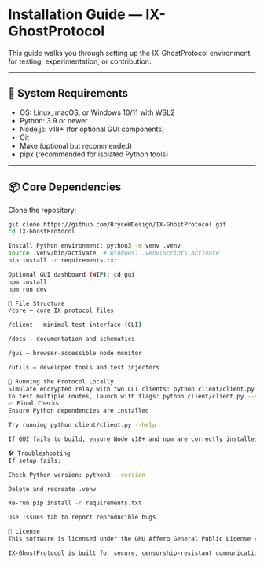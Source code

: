 # Installation Guide — IX-GhostProtocol

This guide walks you through setting up the IX-GhostProtocol environment for testing, experimentation, or contribution.

---

## 🧰 System Requirements

- OS: Linux, macOS, or Windows 10/11 with WSL2
- Python: 3.9 or newer
- Node.js: v18+ (for optional GUI components)
- Git
- Make (optional but recommended)
- pipx (recommended for isolated Python tools)

---

## 📦 Core Dependencies

Clone the repository:

```bash
git clone https://github.com/BryceWDesign/IX-GhostProtocol.git
cd IX-GhostProtocol

Install Python environment: python3 -m venv .venv
source .venv/bin/activate  # Windows: .venv\Scripts\activate
pip install -r requirements.txt

Optional GUI dashboard (WIP): cd gui
npm install
npm run dev

📁 File Structure
/core — core IX protocol files

/client — minimal test interface (CLI)

/docs — documentation and schematics

/gui — browser-accessible node monitor

/utils — developer tools and test injectors

🧪 Running the Protocol Locally
Simulate encrypted relay with two CLI clients: python client/client.py --peer testnode
To test multiple routes, launch with flags: python client/client.py --simulate 3 --verbose
✅ Final Checks
Ensure Python dependencies are installed

Try running python client/client.py --help

If GUI fails to build, ensure Node v18+ and npm are correctly installed

🛠️ Troubleshooting
If setup fails:

Check Python version: python3 --version

Delete and recreate .venv

Re-run pip install -r requirements.txt

Use Issues tab to report reproducible bugs

🧾 License
This software is licensed under the GNU Affero General Public License v3. See LICENSE.md for details.

IX-GhostProtocol is built for secure, censorship-resistant communication — help us make it better.

